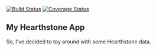 [![Build Status](https://travis-ci.com/keelz/my-hs-app.svg?branch=dev)](https://travis-ci.com/keelz/my-hs-app.svg?branch=dev)
[![Coverage Status](https://coveralls.io/repos/github/keelz/my-hs-app/badge.svg?branch=dev)](https://coveralls.io/github/keelz/my-hs-app?branch=dev)

## My Hearthstone App

So, I've decided to toy around with some Hearthstone data.
